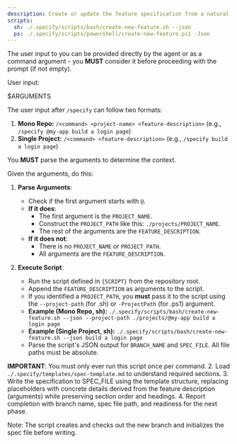 ```yaml
---
description: Create or update the feature specification from a natural language feature description.
scripts:
  sh: ./.specify/scripts/bash/create-new-feature.sh --json
  ps: ./.specify/scripts/powershell/create-new-feature.ps1 -Json
---
```


The user input to you can be provided directly by the agent or as a command argument - you **MUST** consider it before proceeding with the prompt (if not empty).

User input:

$ARGUMENTS

The user input after `/specify` can follow two formats:
1.  **Mono Repo:** `/<command> <project-name> <feature-description>` (e.g., `/specify @my-app build a login page`)
2.  **Single Project:** `/<command> <feature-description>` (e.g., `/specify build a login page`)

You **MUST** parse the arguments to determine the context.

Given the arguments, do this:

1.  **Parse Arguments**:
    *   Check if the first argument starts with `@`.
    *   **If it does**:
        *   The first argument is the `PROJECT_NAME`.
        *   Construct the `PROJECT_PATH` like this: `./projects/PROJECT_NAME`.
        *   The rest of the arguments are the `FEATURE_DESCRIPTION`.
    *   **If it does not**:
        *   There is no `PROJECT_NAME` or `PROJECT_PATH`.
        *   All arguments are the `FEATURE_DESCRIPTION`.

2.  **Execute Script**:
    *   Run the script defined in `{SCRIPT}` from the repository root.
    *   Append the `FEATURE_DESCRIPTION` as arguments to the script.
    *   If you identified a `PROJECT_PATH`, you **must** pass it to the script using the `--project-path` (for .sh) or `-ProjectPath` (for .ps1) argument.
    *   **Example (Mono Repo, sh):** `./.specify/scripts/bash/create-new-feature.sh --json --project-path ./projects/@my-app build a login page`
    *   **Example (Single Project, sh):** `./.specify/scripts/bash/create-new-feature.sh --json build a login page`
    *   Parse the script's JSON output for `BRANCH_NAME` and `SPEC_FILE`. All file paths must be absolute.

  **IMPORTANT**: You must only ever run this script once per command.
2. Load `./.specify/templates/spec-template.md` to understand required sections.
3. Write the specification to SPEC_FILE using the template structure, replacing placeholders with concrete details derived from the feature description (arguments) while preserving section order and headings.
4. Report completion with branch name, spec file path, and readiness for the next phase.

Note: The script creates and checks out the new branch and initializes the spec file before writing.
